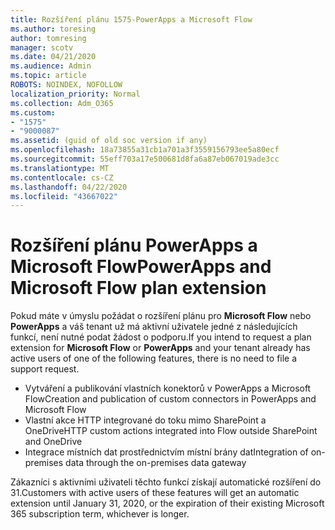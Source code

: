 ```yaml
---
title: Rozšíření plánu 1575-PowerApps a Microsoft Flow
ms.author: toresing
author: tomresing
manager: scotv
ms.date: 04/21/2020
ms.audience: Admin
ms.topic: article
ROBOTS: NOINDEX, NOFOLLOW
localization_priority: Normal
ms.collection: Adm_O365
ms.custom:
- "1575"
- "9000087"
ms.assetid: (guid of old soc version if any)
ms.openlocfilehash: 18a73855a31cb1a701a3f3559156793ee5a80ecf
ms.sourcegitcommit: 55eff703a17e500681d8fa6a87eb067019ade3cc
ms.translationtype: MT
ms.contentlocale: cs-CZ
ms.lasthandoff: 04/22/2020
ms.locfileid: "43667022"
---
```

# <a name="powerapps-and-microsoft-flow-plan-extension"></a><span data-ttu-id="e7195-102">Rozšíření plánu PowerApps a Microsoft Flow</span><span class="sxs-lookup"><span data-stu-id="e7195-102">PowerApps and Microsoft Flow plan extension</span></span>

<span data-ttu-id="e7195-103">Pokud máte v úmyslu požádat o rozšíření plánu pro **Microsoft Flow** nebo **PowerApps** a váš tenant už má aktivní uživatele jedné z následujících funkcí, není nutné podat žádost o podporu.</span><span class="sxs-lookup"><span data-stu-id="e7195-103">If you intend to request a plan extension for **Microsoft Flow** or **PowerApps** and your tenant already has active users of one of the following features, there is no need to file a support request.</span></span>

- <span data-ttu-id="e7195-104">Vytváření a publikování vlastních konektorů v PowerApps a Microsoft Flow</span><span class="sxs-lookup"><span data-stu-id="e7195-104">Creation and publication of custom connectors in PowerApps and Microsoft Flow</span></span>
- <span data-ttu-id="e7195-105">Vlastní akce HTTP integrované do toku mimo SharePoint a OneDrive</span><span class="sxs-lookup"><span data-stu-id="e7195-105">HTTP custom actions integrated into Flow outside SharePoint and OneDrive</span></span>
- <span data-ttu-id="e7195-106">Integrace místních dat prostřednictvím místní brány dat</span><span class="sxs-lookup"><span data-stu-id="e7195-106">Integration of on-premises data through the on-premises  data gateway</span></span>

<span data-ttu-id="e7195-107">Zákazníci s aktivními uživateli těchto funkcí získají automatické rozšíření do 31.</span><span class="sxs-lookup"><span data-stu-id="e7195-107">Customers with active users of these features will get an automatic extension until January 31, 2020, or the expiration of their existing Microsoft 365 subscription term, whichever is longer.</span></span>